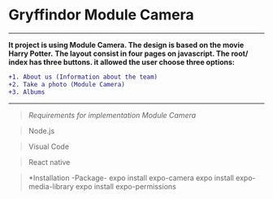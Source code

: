 

# Gryffindor Module Camera

------------------------------------------------------------------------------------------------------------------------------------

**It project is using Module Camera. The design is based on the movie Harry Potter.**
**The layout consist in four pages on javascript. The root/ index has three buttons. it allowed the user choose three options:**
```diff
+1. About us (Information about the team)
+2. Take a photo (Module Camera)
+3. Albums 
```
-------------------------------------------------------------------------------------------------------------------------------------

>*Requirements for implementation Module Camera*

>Node.js

>Visual Code

>React native

>*Installation -Package-
expo install expo-camera
expo install expo-media-library
expo install expo-permissions




